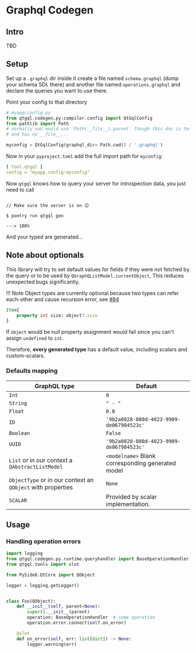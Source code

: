 # Graphql Codegen

## Intro

TBD

## Setup
Set up a `.graphql` dir inside it create a file named `schema.graphql` (dump your schema SDL there)
and another file named `operations.graphql` and declare the queries you want to use there.

Point your config to that directory
```python
# myapp/config.py
from qtgql.codegen.py.compiler.config import QtGqlConfig
from pathlib import Path
# normally you would use `Path(__file__).parent` though this doc is tested
# and has no __file__...

myconfig = QtGqlConfig(graphql_dir= Path.cwd() / '.graphql')
```
Now in your `pyproject.toml` add the full import path
for `myconfig`:

```yaml
[ tool.qtgql ]
config = "myapp.config:myconfig"
```
Now `qtgql` knows how to query your server for
introspection data, you just need to call

<div class="termy">

```console

// Make sure the server is on 😉

$ poetry run qtgql gen

---> 100%
```

</div>

And your typed are generated...

## Note about optionals
This library will try to set default values for fields if they were not fetched by the query
or to be used by `QGraphQListModel.currentObject`,
This reduces unexpected bugs significantly.

!!! Note
    Object types are currently optional because two types
    can refer each-other and cause recursion error, see [#84](https://github.com/nrbnlulu/qtgql/issues/84)

```qml
Item{
    property int size: object?.size
}
```
If `object` would be null property assignment would fail since
you can't assign `undefined` to `int`.

Therefore, **every generated type** has a default value,
including scalars and custom-scalars.
### Defaults mapping
| GraphQL type                                                | Default                                           |
|-------------------------------------------------------------|---------------------------------------------------|
| `Int`                                                       | `0`                                               |
| `String`                                                    | `" - "`                                           |
| `Float`                                                     | `0.0`                                             |
| `ID`                                                        | `'9b2a0828-880d-4023-9909-de067984523c'`          |
| `Boolean`                                                   | `False`                                           |
| `UUID`                                                      | `'9b2a0828-880d-4023-9909-de067984523c'`          |
| `List` or in our context a `QAbstractListModel`             | `<modelname>` Blank corresponding generated model |
| `ObjectType` or in our context an `QObject` with properties | `None`                                            |
| `SCALAR`                                                    | Provided by scalar implementation.                |


## Usage

### Handling operation errors

```python
import logging
from qtgql.codegen.py.runtime.queryhandler import BaseOperationHandler
from qtgql.tools import slot

from PySide6.QtCore import QObject

logger = logging.getLogger()


class Foo(QObject):
    def __init__(self, parent=None):
        super().__init__(parent)
        operation: BaseOperationHandler  # some operation
        operation.error.connect(self.on_error)

    @slot
    def on_error(self, err: list[dict]) -> None:
        logger.warning(err)
```
